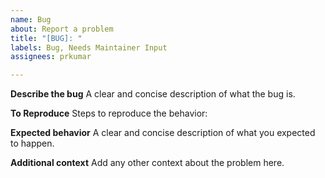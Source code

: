 ```yaml
---
name: Bug
about: Report a problem
title: "[BUG]: "
labels: Bug, Needs Maintainer Input
assignees: prkumar

---
```


**Describe the bug**
A clear and concise description of what the bug is.

**To Reproduce**
Steps to reproduce the behavior:

**Expected behavior**
A clear and concise description of what you expected to happen.

**Additional context**
Add any other context about the problem here.
